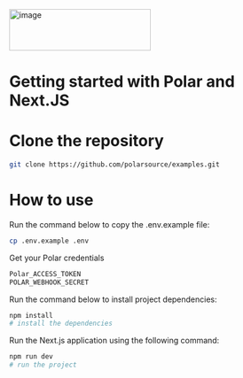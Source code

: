 <img width="255" height="75" alt="image" src="https://github.com/user-attachments/assets/5f6f176d-661a-45ed-b661-b4d8383e63c6" />


#  Getting started with Polar and Next.JS

# Clone the repository

```bash
git clone https://github.com/polarsource/examples.git
```
# How to use

Run the command below to copy the .env.example file:

```bash
cp .env.example .env
```

Get your Polar credentials
```bash
Polar_ACCESS_TOKEN
POLAR_WEBHOOK_SECRET
```

Run the command below to install project dependencies:
```bash
npm install
# install the dependencies

```
Run the Next.js application using the following command:
```bash
npm run dev
# run the project
```